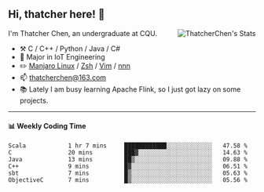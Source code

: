 ## Hi, thatcher here! :wave:

<img align="right" src="https://github-readme-stats.vercel.app/api?username=thatcherchen&title_color=333&text_color=777" alt="ThatcherChen's Stats" >

I'm Thatcher Chen, an undergraduate at CQU.

- :hammer_and_pick:  C / C++ / Python / Java / C# 
- :seedling:  Major in IoT Engineering
- :pencil2: [Manjaro Linux](https://github.com/manjaro) / [Zsh](https://github.com/zsh-users/zsh) / [Vim](https://github.com/vim/vim) / [nnn](https://github.com/jarun/nnn)
- :mailbox: thatcherchen@163.com
- :books: Lately I am busy learning Apache Flink, so I just got lazy on some projects.

---

#### :bar_chart: Weekly Coding Time

<!--START_SECTION:waka-->

```text
Scala            1 hr 7 mins     ████████████░░░░░░░░░░░░░   47.58 %
C                20 mins         ███▓░░░░░░░░░░░░░░░░░░░░░   14.63 %
Java             13 mins         ██▒░░░░░░░░░░░░░░░░░░░░░░   09.88 %
C++              9 mins          █▓░░░░░░░░░░░░░░░░░░░░░░░   06.51 %
sbt              7 mins          █▒░░░░░░░░░░░░░░░░░░░░░░░   05.63 %
ObjectiveC       7 mins          █▒░░░░░░░░░░░░░░░░░░░░░░░   05.56 %
```

<!--END_SECTION:waka-->
